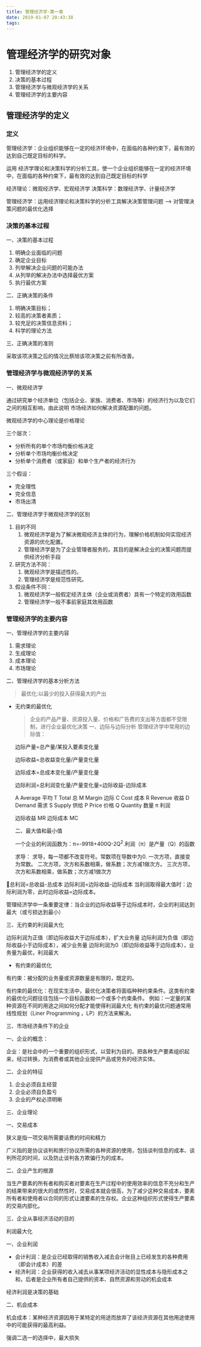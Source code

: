 ```yaml
---
title: 管理经济学-第一章
date: 2019-01-07 20:43:38
tags:
---
```


# 管理经济学的研究对象

1. 管理经济学的定义
2. 决策的基本过程
3. 管理经济学与微观经济学的关系
4. 管理经济学的主要内容

<!-- more -->

## 管理经济学的定义

### 定义

管理经济学：企业组织能够在一定的经济环境中，在面临的各种约束下，最有效的达到自己既定目标的科学。

运用 经济学理论和决策科学的分析工具，使一个企业组织能够在一定的经济环境中，在面临的各种约束下，最有效的达到自己既定目标的科学

经济理论：微观经济学、宏观经济学
决策科学：数理经济学、计量经济学

管理经济学：运用经济理论和决策科学的分析工具解决决策管理问题 --> 对管理决策问题的最优化选择

### 决策的基本过程

一、决策的基本过程

1. 明确企业面临的问题
2. 确定企业目标
3. 列举解决企业问题的可能办法
4. 从列举的解决办法中选择最优方案
5. 执行最优方案

二、正确决策的条件

1. 明确决策目标；
2. 较高的决策者素质；
3. 较充足的决策信息资料；
4. 科学的理论方法

三、正确决策的准则

采取该项决策之后的情况比蔡旭该项决策之前有所改善。

### 管理经济学与微观经济学的关系

一、微观经济学

通过研究单个经济单位（包括企业、家族、消费者、市场等）的经济行为以及它们之间的相互影响，由此说明 市场经济如何解决资源配置的问题。

微观经济学的中心理论是价格理论

三个层次：

+ 分析所有的单个市场均衡价格决定
+ 分析单个市场均衡价格决定
+ 分析单个消费者（或家庭）和单个生产者的经济行为

三个假设：

+ 完全理性
+ 完全信息
+ 市场出清

二、管理经济学于微观经济学的区别

1. 目的不同
   1. 微观经济学是为了解决微观经济主体的行为，理解价格机制如何实现经济资源的优化配置。
   2. 管理经济学是为了企业管理者服务的，其目的是解决企业的决策问题而提供经济分析手段
2. 研究方法不同：
   1. 微观经济学是描述性的。
   2. 管理经济学是规范性研究。
3. 假设条件不同：
   1. 微观经济学一般假定经济主体（企业或消费者）具有一个特定的效用函数
   2. 管理经济学一般不事前家庭其效用函数

### 管理经济学的主要内容

一、管理经济学的主要内容

1. 需求理论
2. 生成理论
3. 成本理论
4. 市场理论

二、管理经济学的基本分析方法

>最优化:以最少的投入获得最大的产出

+ 无约束的最优化
  >企业的产品产量、资源投入量、价格和广告费的支出等方面都不受限制，进行企业最优化决策
  一、边际与边际分析
  管理经济学中常用的边际值：

  边际产量=总产量/某投入要素变化量

  边际收益=总收益变化量/产量变化量

  边际成本=总成本变化量/产量变化量

  边际利润=总利润变化量/产量变化量=边际收益-边际成本

  A Average 平均
  T Total 总
  M Margin 边际
  C Cost 成本
  R Revenue 收益
  D Demand 需求
  S Supply 供给
  P Price 价格
  Q Quantity 数量
  π 利润

  边际收益 MR
  边际成本 MC

  二、最大值和最小值

  一个企业的利润函数为：π=-9918+400Q-2Q<sup>2</sup>.利润（π）是产量（Q）的函数

    求导：
    求导，每一项都不改变符号。常数项在导数中为0.
    一次方项，直接变为常数。
    二次方项，次方和系数相乘，做系数；次方减1做次方。
    三次方项，次方和系数相乘，做系数；次方减1做次方

总利润=总收益-总成本
边际利润=边际收益-边际成本
当利润取得最大值时：边际利润为零，此时边际收益=边际成本。

管理经济学中一条重要定律：当企业的边际收益等于边际成本时，企业的利润达到最大（或亏损达到最小）

三、无约束的利润最大化

边际利润为正值（即边际收益大于边际成本），扩大业务量
边际利润为负值（即边际收益小于边际成本），减少业务量
边际利润为0（即边际收益等于边际成本），业务量为最优，利润最大

+ 有约束的最优化

有约束：被分配的业务量或资源数量是有限的，既定的。

有约束的最优化：在现实生活中，最优化决策者将面临种种约束条件。这类有约束的最优化问题往往包括一个目标函数和一个或多个约束条件。
    例如：一定量的某种资源在不同的用途之间如何分配才能使得利润最大化
    有约束的最优问题通常用 线性规划（Liner Programming ，LP）的方法来解决。

三、市场经济条件下的企业

一、企业的概念：

企业：是社会中的一个重要的组织形式，以营利为目的。把各种生产要素组织起来，经过转换，为消费者或其他企业提供产品或劳务的经济实体。

二、企业的特征

1. 企业必须自主经营
2. 企业必须自负盈亏
3. 企业的产权必须明晰

三、企业理论

一、交易成本

狭义是指一项交易所需要话费的时间和精力

广义指的是协议谈判和旅行协议所需的各种资源的使用，包括谈判信息的成本、谈判所花的时间，以及防止谈判各方欺骗行为的成本。

二、企业产生的根源

当生产要素的所有者和购买者对要素在生产过程中的使用效率的信息不充分和生产的结果带来的很大的或然性时，交易成本就会很高，为了减少这种交易成本，要素所有者和使用者以合同的形式让渡要素的生存权。企业这种组织形式使得生产要素的交易内部化。

三、企业从事经济活动的目的

利润最大化

一、企业利润

+ 会计利润：是企业已经取得的销售收入减去会计账目上已经发生的各种费用（即会计成本）的差
+ 经济利润：企业获得的收入减去从事某项经济活动的显性成本与隐形成本之和，后者是企业所有者自己提供的资本、自然资源和劳动的机会成本

经济利润是决策的基础

二、机会成本

机会成本：某种经济资源因用于某特定的用途而放弃了该经济资源在其他用途使用中的可能获得的最高利益。

强调二选一的选择中，最大损失